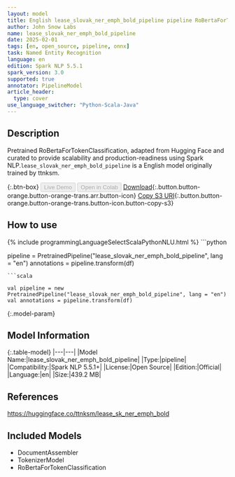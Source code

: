 ```yaml
---
layout: model
title: English lease_slovak_ner_emph_bold_pipeline pipeline RoBertaForTokenClassification from ttnksm
author: John Snow Labs
name: lease_slovak_ner_emph_bold_pipeline
date: 2025-02-01
tags: [en, open_source, pipeline, onnx]
task: Named Entity Recognition
language: en
edition: Spark NLP 5.5.1
spark_version: 3.0
supported: true
annotator: PipelineModel
article_header:
  type: cover
use_language_switcher: "Python-Scala-Java"
---
```


## Description

Pretrained RoBertaForTokenClassification, adapted from Hugging Face and curated to provide scalability and production-readiness using Spark NLP.`lease_slovak_ner_emph_bold_pipeline` is a English model originally trained by ttnksm.

{:.btn-box}
<button class="button button-orange" disabled>Live Demo</button>
<button class="button button-orange" disabled>Open in Colab</button>
[Download](https://s3.amazonaws.com/auxdata.johnsnowlabs.com/public/models/lease_slovak_ner_emph_bold_pipeline_en_5.5.1_3.0_1738371574444.zip){:.button.button-orange.button-orange-trans.arr.button-icon}
[Copy S3 URI](s3://auxdata.johnsnowlabs.com/public/models/lease_slovak_ner_emph_bold_pipeline_en_5.5.1_3.0_1738371574444.zip){:.button.button-orange.button-orange-trans.button-icon.button-copy-s3}

## How to use



<div class="tabs-box" markdown="1">
{% include programmingLanguageSelectScalaPythonNLU.html %}
```python

pipeline = PretrainedPipeline("lease_slovak_ner_emph_bold_pipeline", lang = "en")
annotations =  pipeline.transform(df)   

```
```scala

val pipeline = new PretrainedPipeline("lease_slovak_ner_emph_bold_pipeline", lang = "en")
val annotations = pipeline.transform(df)

```
</div>

{:.model-param}
## Model Information

{:.table-model}
|---|---|
|Model Name:|lease_slovak_ner_emph_bold_pipeline|
|Type:|pipeline|
|Compatibility:|Spark NLP 5.5.1+|
|License:|Open Source|
|Edition:|Official|
|Language:|en|
|Size:|439.2 MB|

## References

https://huggingface.co/ttnksm/lease_sk_ner_emph_bold

## Included Models

- DocumentAssembler
- TokenizerModel
- RoBertaForTokenClassification